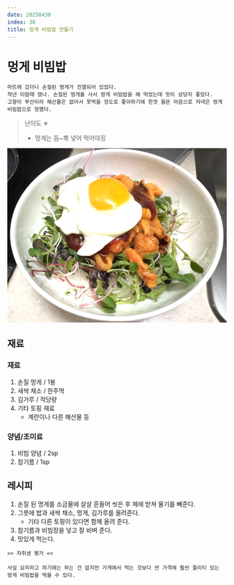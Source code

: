 ```yaml
---
date: 20250430
index: 30
title: 멍게 비빔밥 만들기
---
```


# 멍게 비빔밥

```
마트에 갔더니 손질된 멍게가 진열되어 있었다.
작년 이맘때 였나. 손질된 멍게를 사서 멍게 비빔밥을 해 먹었는데 맛이 상당지 좋았다. 
고향이 부산이라 해산물은 없어서 못먹을 정도로 좋아하기에 한껏 들뜬 마음으로 저녁은 멍게 비빔밥으로 정했다.
```

> 난이도 ✭
> - 멍게는 듬~뿍 넣어 먹어야징

![alt text](<../../../_assets/img/30_1.png>)

## 재료

### 재료
1. 손질 멍게 / 1봉
1. 새싹 채소 / 한주먹
1. 김가루 / 적당량
1. 기타 토핑 재료
    - 계란이나 다른 해산물 등

### 양념/조미료
1. 비빔 양념 / 2sp
1. 참기름 / 1sp

## 레시피
1. 손질 된 멍게를 소금물에 살살 흔들어 씻은 후 체에 받쳐 물기를 빼준다.
1. 그릇에 밥과 새싹 채소, 멍게, 김가루를 올려준다.
    - 기타 다른 토핑이 있다면 함께 올려 준다.
1. 참기름과 비빔장을 넣고 잘 비벼 준다.
1. 맛있게 먹는다.


~~~
>> 자취생 평가 <<

사실 요리라고 하기에는 하는 건 없지만 가게에서 먹는 것보다 싼 가격에 훨씬 퀄리티 있는 멍게 비빔밥을 먹을 수 있다.
~~~